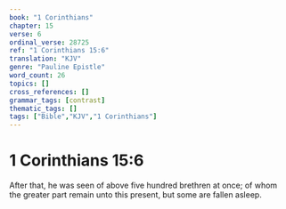 ```yaml
---
book: "1 Corinthians"
chapter: 15
verse: 6
ordinal_verse: 28725
ref: "1 Corinthians 15:6"
translation: "KJV"
genre: "Pauline Epistle"
word_count: 26
topics: []
cross_references: []
grammar_tags: [contrast]
thematic_tags: []
tags: ["Bible","KJV","1 Corinthians"]
---
```


# 1 Corinthians 15:6

After that, he was seen of above five hundred brethren at once; of whom the greater part remain unto this present, but some are fallen asleep.
